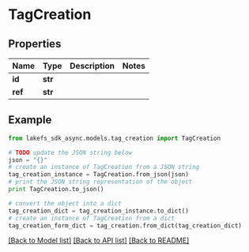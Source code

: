 # TagCreation


## Properties

Name | Type | Description | Notes
------------ | ------------- | ------------- | -------------
**id** | **str** |  | 
**ref** | **str** |  | 

## Example

```python
from lakefs_sdk_async.models.tag_creation import TagCreation

# TODO update the JSON string below
json = "{}"
# create an instance of TagCreation from a JSON string
tag_creation_instance = TagCreation.from_json(json)
# print the JSON string representation of the object
print TagCreation.to_json()

# convert the object into a dict
tag_creation_dict = tag_creation_instance.to_dict()
# create an instance of TagCreation from a dict
tag_creation_form_dict = tag_creation.from_dict(tag_creation_dict)
```
[[Back to Model list]](../README.md#documentation-for-models) [[Back to API list]](../README.md#documentation-for-api-endpoints) [[Back to README]](../README.md)


